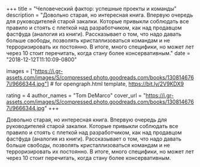 
+++
title = "Человеческий фактор: успешные проекты и команды"
description = "Довольно старая, но интересная книга. Впервую очередь для руководителей старой закалки. Которые привыкли соблюдать все правило и стоять с плеткой над разработчиком, как над продавцом фастфуда (аналогия из книги). Рассказывает о том, что надо давать больше свободы, позволять кристаллизоваться командам и не терроризировать их постоянно. В итоге, много специфики, но может лет через 10 стоит перечитать, когда стану более консервативным."
date = "2018-12-12T11:10:09-0800"

images = ["https://i.gr-assets.com/images/S/compressed.photo.goodreads.com/books/1308146767i/9666344.jpg"]  # for opengraph.html template, https://bit.ly/2V9KDX9

rating = 4
author_names = "Tom DeMarco"
cover_url = "https://i.gr-assets.com/images/S/compressed.photo.goodreads.com/books/1308146767i/9666344.jpg"
+++

Довольно старая, но интересная книга. Впервую очередь для руководителей старой закалки. Которые привыкли соблюдать все правило и стоять с плеткой над разработчиком, как над продавцом фастфуда (аналогия из книги). Рассказывает о том, что надо давать больше свободы, позволять кристаллизоваться командам и не терроризировать их постоянно. В итоге, много специфики, но может лет через 10 стоит перечитать, когда стану более консервативным.
